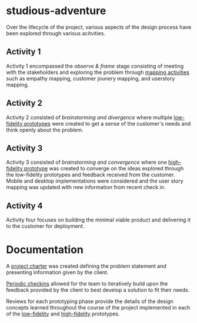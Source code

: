 # studious-adventure
Over the lifecycle of the project, various aspects of the design process have been explored through various acitvities.

## Activity 1
Activity 1 encompassed the *observe & frame* stage consisting of meeting with the stakeholders and exploring the problem through [mapping activities](Mapping%20Activities/) such as empathy mapping, customer jounery mapping, and userstory mapping.

## Activity 2
Activity 2 consisted of *brainstorming and divergence* where multiple [low-fidelity prototypes](Prototyping/Low%20Fidelity%20Prototypes/) were created to get a sense of the customer's needs and think openly about the problem.

## Activity 3
Activity 3 consisted of *brainstorming and convergence* where one [high-fidelity prototype](Prototyping/High%20Fidelity%20Prototype/) was created to converge on the ideas explored through the low-fidelity prototypes and feedback received from the customer. Mobile and desktop implementations were considered and the user story mapping was updated with new information from recent check in.

## Activity 4
Activity four focuses on building the minimal viable product and delivering it to the customer for deployment.

# Documentation

A [project charter](Documentation/ProjectCharter.md) was created defining the problem statement and presenting information given by the client.

[Periodic checkins](Documentation/Client-checkin-summary-notes.md) allowed for the team to iteratively build upon the feedback provided by the client to best develop a solution to fit their needs.

Reviews for each prototyping phase provide the details of the design concepts learned throughout the course of the project implemented in each of the [low-fidelity](Prototyping/Low%20Fidelity%20Prototypes/) and [high-fidelity](Prototyping/High%20Fidelity%20Prototype/) prototypes.
